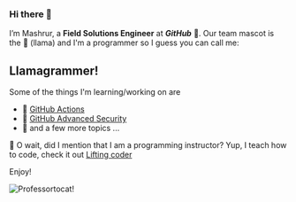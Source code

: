 ### Hi there 👋

I’m Mashrur, a **Field Solutions Engineer** at _**GitHub**_ 🔭. Our team mascot is the 🦙 (llama) and I'm a programmer so I guess you can call me:
## Llamagrammer! 

Some of the things I'm learning/working on are
- 🌱 [GitHub Actions](https://docs.github.com/en/actions)
- 👯 [GitHub Advanced Security](https://docs.github.com/en/get-started/learning-about-github/about-github-advanced-security#about-github-advanced-security)
- 🤔 and a few more topics ...

💬 O wait, did I mention that I am a programming instructor? Yup, I teach how to code, check it out [Lifting coder](https://www.mashrurhossain.com/)

Enjoy!

![Professortocat!](https://octodex.github.com/images/Professortocat_v2.png)

